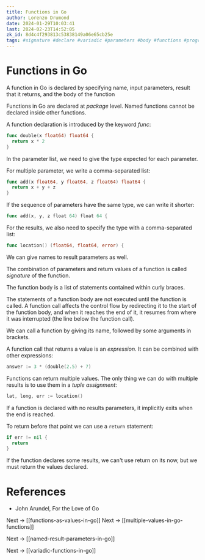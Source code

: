 ```yaml
---
title: Functions in Go
author: Lorenzo Drumond
date: 2024-01-29T10:03:41
last: 2024-02-23T14:52:05
zk_id: 8d4c4f293813c53838149a06e65cb25e
tags: #signature #declare #variadic #parameters #body #functions #programming #type #tuple #expression #golang #list
---
```



# Functions in Go
A function in Go is declared by specifying name, input parameters, result that it returns, and the body of the function

Functions in Go are declared at _package_ level. Named functions cannot be declared inside other functions.

A function declaration is introduced by the keyword _func_:
```go
func double(x float64) float64 {
  return x * 2
}
```

In the parameter list, we need to give the type expected for each parameter.

For multiple parameter, we write a comma-separated list:
```go
func add(x float64, y float64, z float64) float64 {
  return x + y + z
}
```

If the sequence of parameters have the same type, we can write it shorter:
```go
func add(x, y, z float 64) float 64 {
```

For the results, we also need to specify the type with a comma-separated list:
```go
func location() (float64, float64, error) {
```

We can give names to result parameters as well.


The combination of parameters and return values of a function is called _signature_ of the function.

The function body is a list of statements contained within curly braces.

The statements of a function body are not executed until the function is called. A function call affects the control flow by redirecting it to the start of the function body, and when it reaches the end of it, it resumes from where it was interrupted (the line below the function call).

We can call a function by giving its name, followed by some arguments in brackets.

A function call that returns a value is an _expression_. It can be combined with other expressions:
```go
answer := 3 * (double(2.5) + 7)
```

Functions can return multiple values. The only thing we can do with multiple results is to use them in a _tuple assignment_:
```go
lat, long, err := location()
```


If a function is declared with no results parameters, it implicitly exits when the end is reached.

To return before that point we can use a `return` statement:
```go
if err != nil {
  return
}
```

If the function declares some results, we can't use return on its now, but we must return the values declared.

# References
- John Arundel, For the Love of Go

Next -> [[functions-as-values-in-go]]
Next -> [[multiple-values-in-go-functions]]

Next -> [[named-result-parameters-in-go]]

Next -> [[variadic-functions-in-go]]
